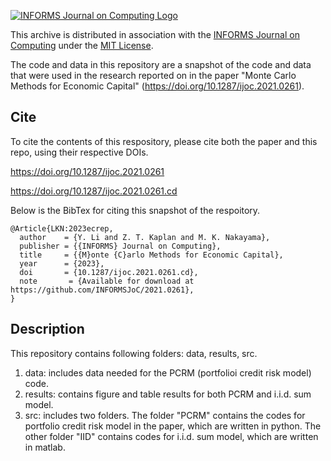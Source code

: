 [![INFORMS Journal on Computing Logo](https://INFORMSJoC.github.io/logos/INFORMS_Journal_on_Computing_Header.jpg)](https://pubsonline.informs.org/journal/ijoc)

This archive is distributed in association with the [INFORMS Journal on
Computing](https://pubsonline.informs.org/journal/ijoc) under the [MIT License](LICENSE).

The code and data in this repository are a snapshot of the code and data
that were used in the research reported on in the paper 
"Monte Carlo Methods for Economic Capital" (https://doi.org/10.1287/ijoc.2021.0261). 


## Cite

To cite the contents of this respository, please cite both the paper and this repo, using their respective DOIs.


https://doi.org/10.1287/ijoc.2021.0261

https://doi.org/10.1287/ijoc.2021.0261.cd

Below is the BibTex for citing this snapshot of the respoitory.

```
@Article{LKN:2023ecrep,
  author    = {Y. Li and Z. T. Kaplan and M. K. Nakayama},
  publisher = {{INFORMS} Journal on Computing},
  title     = {{M}onte {C}arlo Methods for Economic Capital},
  year      = {2023},
  doi       = {10.1287/ijoc.2021.0261.cd},
  note       = {Available for download at https://github.com/INFORMSJoC/2021.0261},
}
```



## Description

This repository contains following folders: data, results, src.
1. data: includes data needed for the PCRM (portfolioi credit risk model) code.
2. results: contains figure and table results for both PCRM and i.i.d. sum model.
3. src: includes two folders. The folder "PCRM" contains the codes for portfolio credit risk model in the paper, which are written in python. The other folder "IID" contains codes for i.i.d. sum model, which are written in matlab.

